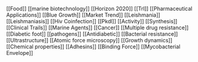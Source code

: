 [[Food]]
[[marine biotechnology]]
[[Horizon 2020]]
[[Trl]]
[[Pharmaceutical Applications]]
[[Blue Growth]]
[[Market Trend]]
[[Leishmania]]
[[Leishmaniasis]]
[[Hiv Coinfection]]
[[Pkdl]]
[[Activity]]
[[Synthesis]]
[[Clinical Trails]]
[[Marine Agents]]
[[Cancer]]
[[Multiple drug resistance]]
[[Diabetic foot]]
[[pathogens]]
[[Antidiabetic]]
[[Bacterial resistance]]
[[Ultrastructure]]
[[Atomic force microscopy]]
[[Growth dynamics]]
[[Chemical properties]]
[[Adhesins]]
[[Binding Force]]
[[Mycobacterial Envelope]]
